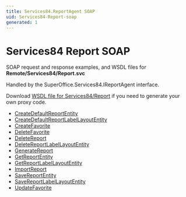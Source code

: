 ```yaml
---
title: Services84.ReportAgent SOAP
uid: Services84-Report-soap
generated: 1
---
```


# Services84 Report SOAP

SOAP request and response examples, and WSDL files for **Remote/Services84/Report.svc**

Handled by the <see cref="T:SuperOffice.Services84.IReportAgent">SuperOffice.Services84.IReportAgent</see> interface.

Download [WSDL file for Services84/Report](../Services84-Report.md) if you need to generate your own proxy code.

* [CreateDefaultReportEntity](CreateDefaultReportEntity.md)
* [CreateDefaultReportLabelLayoutEntity](CreateDefaultReportLabelLayoutEntity.md)
* [CreateFavorite](CreateFavorite.md)
* [DeleteFavorite](DeleteFavorite.md)
* [DeleteReport](DeleteReport.md)
* [DeleteReportLabelLayoutEntity](DeleteReportLabelLayoutEntity.md)
* [GenerateReport](GenerateReport.md)
* [GetReportEntity](GetReportEntity.md)
* [GetReportLabelLayoutEntity](GetReportLabelLayoutEntity.md)
* [ImportReport](ImportReport.md)
* [SaveReportEntity](SaveReportEntity.md)
* [SaveReportLabelLayoutEntity](SaveReportLabelLayoutEntity.md)
* [UpdateFavorite](UpdateFavorite.md)
